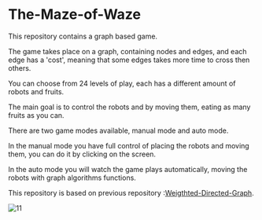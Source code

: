 # The-Maze-of-Waze

This repository contains a graph based game.

The game takes place on a graph, containing nodes and edges, and each edge has a 'cost', meaning that some edges takes more time to cross then others.

You can choose from 24 levels of play, each has a different amount of robots and fruits.

The main goal is to control the robots and by moving them, eating as many fruits as you can.

There are two game modes available, manual mode and auto mode.

In the manual mode you have full control of placing the robots and moving them, you can do it by clicking on the screen.

In the auto mode you will watch the game plays automatically, moving the robots with graph algorithms functions.

This repository is based on previous repository :[Weigthted-Directed-Graph](https://github.com/Avital-Pikovsky/Weigthted-Directed-Graph).



![11](https://user-images.githubusercontent.com/57085913/72685860-bd44f400-3af6-11ea-8291-03517582b621.png)

